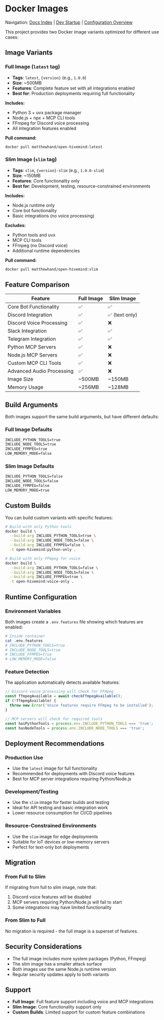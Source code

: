 # Docker Images

Navigation: [Docs Index](../README.md) | [Dev Startup](dev-startup.md) | [Configuration Overview](../configuration/overview.md)


This project provides two Docker image variants optimized for different use cases:

## Image Variants

### Full Image (`latest` tag)
- **Tags**: `latest`, `{version}` (e.g., `1.0.0`)
- **Size**: ~500MB
- **Features**: Complete feature set with all integrations enabled
- **Best for**: Production deployments requiring full functionality

**Includes:**
- Python 3 + uvx package manager
- Node.js + npx + MCP CLI tools
- FFmpeg for Discord voice processing
- All integration features enabled

**Pull command:**
```bash
docker pull matthewhand/open-hivemind:latest
```

### Slim Image (`slim` tag)
- **Tags**: `slim`, `{version}-slim` (e.g., `1.0.0-slim`)
- **Size**: ~150MB
- **Features**: Core functionality only
- **Best for**: Development, testing, resource-constrained environments

**Includes:**
- Node.js runtime only
- Core bot functionality
- Basic integrations (no voice processing)

**Excludes:**
- Python tools and uvx
- MCP CLI tools
- FFmpeg (no Discord voice)
- Additional runtime dependencies

**Pull command:**
```bash
docker pull matthewhand/open-hivemind:slim
```

## Feature Comparison

| Feature | Full Image | Slim Image |
|---------|------------|------------|
| Core Bot Functionality | ✅ | ✅ |
| Discord Integration | ✅ | ✅ (text only) |
| Discord Voice Processing | ✅ | ❌ |
| Slack Integration | ✅ | ✅ |
| Telegram Integration | ✅ | ✅ |
| Python MCP Servers | ✅ | ❌ |
| Node.js MCP Servers | ✅ | ❌ |
| Custom MCP CLI Tools | ✅ | ❌ |
| Advanced Audio Processing | ✅ | ❌ |
| Image Size | ~500MB | ~150MB |
| Memory Usage | ~256MB | ~128MB |

## Build Arguments

Both images support the same build arguments, but have different defaults:

### Full Image Defaults
```dockerfile
INCLUDE_PYTHON_TOOLS=true
INCLUDE_NODE_TOOLS=true
INCLUDE_FFMPEG=true
LOW_MEMORY_MODE=false
```

### Slim Image Defaults
```dockerfile
INCLUDE_PYTHON_TOOLS=false
INCLUDE_NODE_TOOLS=false
INCLUDE_FFMPEG=false
LOW_MEMORY_MODE=true
```

## Custom Builds

You can build custom variants with specific features:

```bash
# Build with only Python tools
docker build \
  --build-arg INCLUDE_PYTHON_TOOLS=true \
  --build-arg INCLUDE_NODE_TOOLS=false \
  --build-arg INCLUDE_FFMPEG=false \
  -t open-hivemind:python-only .

# Build with only FFmpeg for voice
docker build \
  --build-arg INCLUDE_PYTHON_TOOLS=false \
  --build-arg INCLUDE_NODE_TOOLS=false \
  --build-arg INCLUDE_FFMPEG=true \
  -t open-hivemind:voice-only .
```

## Runtime Configuration

### Environment Variables

Both images create a `.env.features` file showing which features are enabled:

```bash
# Inside container
cat .env.features
# INCLUDE_PYTHON_TOOLS=true
# INCLUDE_NODE_TOOLS=true
# INCLUDE_FFMPEG=true
# LOW_MEMORY_MODE=false
```

### Feature Detection

The application automatically detects available features:

```javascript
// Discord voice processing will check for FFmpeg
const ffmpegAvailable = await checkFfmpegAvailable();
if (!ffmpegAvailable) {
  throw new Error('Voice features require FFmpeg to be installed');
}

// MCP servers will check for required tools
const hasPythonTools = process.env.INCLUDE_PYTHON_TOOLS === 'true';
const hasNodeTools = process.env.INCLUDE_NODE_TOOLS === 'true';
```

## Deployment Recommendations

### Production Use
- Use the `latest` image for full functionality
- Recommended for deployments with Discord voice features
- Best for MCP server integrations requiring Python/Node.js

### Development/Testing
- Use the `slim` image for faster builds and testing
- Ideal for API testing and basic integration work
- Lower resource consumption for CI/CD pipelines

### Resource-Constrained Environments
- Use the `slim` image for edge deployments
- Suitable for IoT devices or low-memory servers
- Perfect for text-only bot deployments

## Migration

### From Full to Slim
If migrating from full to slim image, note that:

1. Discord voice features will be disabled
2. MCP servers requiring Python/Node.js will fail to start
3. Some integrations may have limited functionality

### From Slim to Full
No migration is required - the full image is a superset of features.

## Security Considerations

- The full image includes more system packages (Python, FFmpeg)
- The slim image has a smaller attack surface
- Both images use the same Node.js runtime version
- Regular security updates apply to both variants

## Support

- **Full Image**: Full feature support including voice and MCP integrations
- **Slim Image**: Core functionality support only
- **Custom Builds**: Limited support for custom feature combinations
